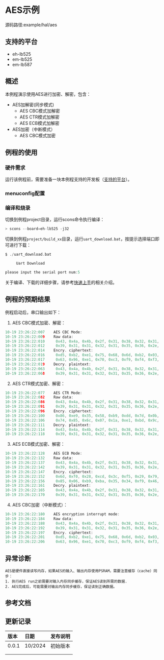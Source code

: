 # AES示例
源码路径:example/hal/aes
## 支持的平台
<!-- 支持哪些板子和芯片平台 -->
+ eh-lb525
+ em-lb525
+ em-lb587

## 概述
<!-- 例程简介 -->
本例程演示使用AES进行加密、解密，包含：
+ AES加解密(同步模式)
     - AES CBC模式加解密
     - AES CTR模式加解密
     - AES ECB模式加解密
+ AES加密（中断模式）
     - AES CBC模式加密

## 例程的使用
<!-- 说明如何使用例程，比如连接哪些硬件管脚观察波形，编译和烧写可以引用相关文档。
对于rt_device的例程，还需要把本例程用到的配置开关列出来，比如PWM例程用到了PWM1，需要在onchip菜单里使能PWM1 -->

### 硬件需求
运行该例程前，需要准备一块本例程支持的开发板（[支持的平台](quick_Start)）。

### menuconfig配置


### 编译和烧录
切换到例程project目录，运行scons命令执行编译：
```c
> scons --board=eh-lb525 -j32
```
切换到例程`project/build_xx`目录，运行`uart_download.bat`，按提示选择端口即可进行下载：
```c
$ ./uart_download.bat

     Uart Download

please input the serial port num:5
```
关于编译、下载的详细步骤，请参考[快速上手](quick_start)的相关介绍。

## 例程的预期结果
<!-- 说明例程运行结果，比如哪几个灯会亮，会打印哪些log，以便用户判断例程是否正常运行，运行结果可以结合代码分步骤说明 -->
例程启动后，串口输出如下：
1. AES CBC模式加密、解密：
```c
10-19 23:26:22:007    AES CBC Mode:
10-19 23:26:22:009    Raw data:
10-19 23:26:22:010     0x43, 0x4a, 0x4b, 0x2f, 0x31, 0x38, 0x32, 0x31,
10-19 23:26:22:012     0x39, 0x31, 0x31, 0x32, 0x31, 0x35, 0x36, 0x2e,
10-19 23:26:22:014    Encry. ciphertext:
10-19 23:26:22:016     0xd5, 0xb2, 0xe1, 0x75, 0x68, 0x6d, 0xb2, 0x03,
10-19 23:26:22:017     0x63, 0x96, 0xe1, 0x70, 0xc3, 0xf9, 0xf4, 0xf3,
10-19 23:26:22:019    Decry. plaintext:
10-19 23:26:22:063     0x43, 0x4a, 0x4b, 0x2f, 0x31, 0x38, 0x32, 0x31,
10-19 23:26:22:068     0x39, 0x31, 0x31, 0x32, 0x31, 0x35, 0x36, 0x2e,
```
2. AES CTR模式加密、解密：
```c
10-19 23:26:22:077    AES CTR Mode:
10-19 23:26:22:082    Raw data:
10-19 23:26:22:086     0x43, 0x4a, 0x4b, 0x2f, 0x31, 0x38, 0x32, 0x31,
10-19 23:26:22:091     0x39, 0x31, 0x31, 0x32, 0x31, 0x35, 0x36, 0x2e,
10-19 23:26:22:096    Encry. ciphertext:
10-19 23:26:22:100     0x86, 0xe9, 0x35, 0x58, 0xb9, 0xdd, 0x7d, 0x0b,
10-19 23:26:22:106     0x74, 0x85, 0x6c, 0x07, 0x1a, 0xe1, 0xbd, 0x9c,
10-19 23:26:22:111    Decry. plaintext:
10-19 23:26:22:114     0x43, 0x4a, 0x4b, 0x2f, 0x31, 0x38, 0x32, 0x31,
10-19 23:26:22:118     0x39, 0x31, 0x31, 0x32, 0x31, 0x35, 0x36, 0x2e,
```
3. AES ECB模式加密、解密：
```c
10-19 23:26:22:128    AES ECB Mode:
10-19 23:26:22:132    Raw data:
10-19 23:26:22:137     0x43, 0x4a, 0x4b, 0x2f, 0x31, 0x38, 0x32, 0x31,
10-19 23:26:22:142     0x39, 0x31, 0x31, 0x32, 0x31, 0x35, 0x36, 0x2e,
10-19 23:26:22:147    Encry. ciphertext:
10-19 23:26:22:152     0x6d, 0xf0, 0x28, 0xcd, 0x3c, 0xf5, 0x29, 0x79,
10-19 23:26:22:156     0x85, 0x06, 0xb9, 0xba, 0x35, 0x34, 0xf9, 0x46,
10-19 23:26:22:161    Decry. plaintext:
10-19 23:26:22:165     0x43, 0x4a, 0x4b, 0x2f, 0x31, 0x38, 0x32, 0x31,
10-19 23:26:22:170     0x39, 0x31, 0x31, 0x32, 0x31, 0x35, 0x36, 0x2e,
```
4. AES CBC加密（中断模式）：
```c
10-19 23:26:22:180    AES encryption interrupt mode:
10-19 23:26:22:184    Raw data:
10-19 23:26:22:188     0x43, 0x4a, 0x4b, 0x2f, 0x31, 0x38, 0x32, 0x31,
10-19 23:26:22:192     0x39, 0x31, 0x31, 0x32, 0x31, 0x35, 0x36, 0x2e,
10-19 23:26:22:197    Encry. ciphertext:
10-19 23:26:22:201     0xd5, 0xb2, 0xe1, 0x75, 0x68, 0x6d, 0xb2, 0x03,
10-19 23:26:22:206     0x63, 0x96, 0xe1, 0x70, 0xc3, 0xf9, 0xf4, 0xf3,
```

## 异常诊断
```{warning}
AES是硬件直接读写内存，如果AES的输入、输出内存使用PSRAM，需要注意缓存（cache）同步：  
1. 执行AES run之前需要对输入内存同步缓存，保证AES读到所需的数据.
2. AES完成后，可能需要对输出内存同步缓存，保证读到正确数据。
```

## 参考文档
<!-- 对于rt_device的示例，rt-thread官网文档提供的较详细说明，可以在这里添加网页链接，例如，参考RT-Thread的[RTC文档](https://www.rt-thread.org/document/site/#/rt-thread-version/rt-thread-standard/programming-manual/device/rtc/rtc) -->

## 更新记录
|版本 |日期   |发布说明 |
|:---|:---|:---|
|0.0.1 |10/2024 |初始版本 |
| | | |
| | | |


